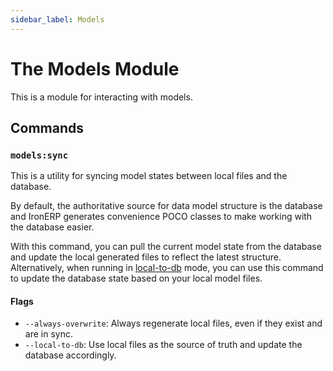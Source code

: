 ```yaml
---
sidebar_label: Models
---
```


# The Models Module

This is a module for interacting with models.

## Commands

### `models:sync`
This is a utility for syncing model states between local files
and the database.

By default, the authoritative source for data model structure is
the database and IronERP generates convenience POCO classes to make
working with the database easier.

With this command, you can pull the current model state from the database
and update the local generated files to reflect the latest structure. Alternatively,
when running in [local-to-db](#) mode, you can use this command to update
the database state based on your local model files.

#### Flags
  - `--always-overwrite`: Always regenerate local files, even if they exist and are in sync.
  - `--local-to-db`: Use local files as the source of truth and update the database accordingly.